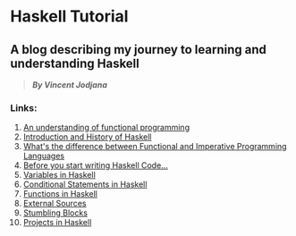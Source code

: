 # Haskell Tutorial
## A blog describing my journey to learning and understanding Haskell
> __*By Vincent Jodjana*__

### Links:
1. [An understanding of functional programming]()
2. [Introduction and History of Haskell](https://github.com/vcjod00/HaskellTutorial/blob/main/introduction.md)
3. [What's the difference between Functional and Imperative Programming Languages](https://github.com/vcjod00/HaskellTutorial/blob/main/comparison.md)
4. [Before you start writing Haskell Code...](https://github.com/vcjod00/HaskellTutorial/blob/main/basics.md)
5. [Variables in Haskell]()
6. [Conditional Statements in Haskell]()
7. [Functions in Haskell]()
8. [External Sources](https://github.com/vcjod00/HaskellTutorial/blob/main/external_source.md)
9. [Stumbling Blocks](https://github.com/vcjod00/HaskellTutorial/blob/main/stumbling_blocks.md)
10. [Projects in Haskell]()


